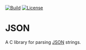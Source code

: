 [![Build](https://img.shields.io/github/workflow/status/xioTechnologies/JSON/CI.svg)](https://github.com/xioTechnologies/Fusion/actions/workflows/main.yml)
[![License](https://img.shields.io/badge/License-MIT-yellow.svg)](https://opensource.org/licenses/MIT)

# JSON

A C library for parsing [JSON](https://www.json.org) strings.
